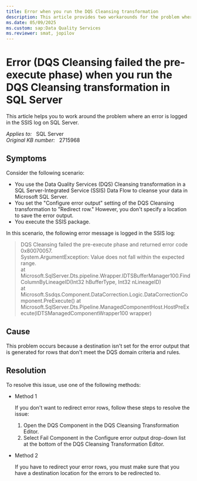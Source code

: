 ```yaml
---
title: Error when you run the DQS Cleansing transformation
description: This article provides two workarounds for the problem where an error is logged in the SSIS log on SQL Server.
ms.date: 05/09/2025
ms.custom: sap:Data Quality Services
ms.reviewer: smat, jopilov
---
```

# Error (DQS Cleansing failed the pre-execute phase) when you run the DQS Cleansing transformation in SQL Server

This article helps you to work around the problem where an error is logged in the SSIS log on SQL Server.

_Applies to:_ &nbsp; SQL Server    
_Original KB number:_ &nbsp; 2715968

## Symptoms

Consider the following scenario:

- You use the Data Quality Services (DQS) Cleansing transformation in a SQL Server-Integrated Service (SSIS) Data Flow to cleanse your data in Microsoft SQL Server.
- You set the "Configure error output" setting of the DQS Cleansing transformation to "Redirect row." However, you don't specify a location to save the error output.
- You execute the SSIS package.

In this scenario, the following error message is logged in the SSIS log:

> DQS Cleansing failed the pre-execute phase and returned error code 0x80070057.  
System.ArgumentException: Value does not fall within the expected range.  
at Microsoft.SqlServer.Dts.pipeline.Wrapper.IDTSBufferManager100.FindColumnByLineageID(Int32 hBufferType, Int32 nLineageID)  
at Microsoft.Ssdqs.Component.DataCorrection.Logic.DataCorrectionComponent.PreExecute()
at Microsoft.SqlServer.Dts.Pipeline.ManagedComponentHost.HostPreExecute(IDTSManagedComponentWrapper100 wrapper)

## Cause

This problem occurs because a destination isn't set for the error output that is generated for rows that don't meet the DQS domain criteria and rules.

## Resolution

To resolve this issue, use one of the following methods:

- Method 1

  If you don't want to redirect error rows, follow these steps to resolve the issue:

  1. Open the DQS Component in the DQS Cleansing Transformation Editor.  
  1. Select Fail Component in the Configure error output drop-down list at the bottom of the DQS Cleansing Transformation Editor.

- Method 2

  If you have to redirect your error rows, you must make sure that you have a destination location for the errors to be redirected to.
